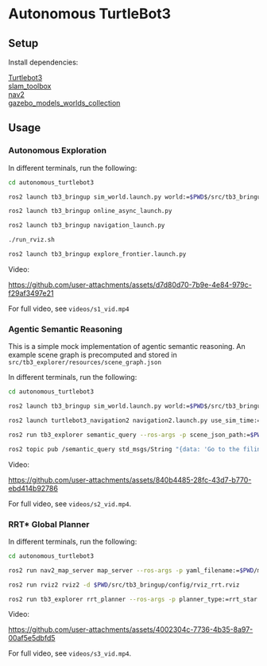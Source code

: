 # Autonomous TurtleBot3

## Setup

Install dependencies:

[Turtlebot3](https://emanual.robotis.com/docs/en/platform/turtlebot3/quick-start/)\
[slam_toolbox](https://docs.nav2.org/tutorials/docs/navigation2_with_slam.html)\
[nav2](https://docs.nav2.org/tutorials/docs/navigation2_with_slam.html)\
[gazebo_models_worlds_collection](https://github.com/leonhartyao/gazebo_models_worlds_collection)

## Usage

### Autonomous Exploration

In different terminals, run the following:

```bash
cd autonomous_turtlebot3

ros2 launch tb3_bringup sim_world.launch.py world:=$PWD$/src/tb3_bringup/worlds/office_small.world

ros2 launch tb3_bringup online_async_launch.py

ros2 launch tb3_bringup navigation_launch.py

./run_rviz.sh

ros2 launch tb3_bringup explore_frontier.launch.py
```

Video:


https://github.com/user-attachments/assets/d7d80d70-7b9e-4e84-979c-f29af3497e21

For full video, see `videos/s1_vid.mp4`

### Agentic Semantic Reasoning

This is a simple mock implementation of agentic semantic reasoning. An example scene graph is precomputed and stored in `src/tb3_explorer/resources/scene_graph.json`

In different terminals, run the following:

```bash
cd autonomous_turtlebot3

ros2 launch tb3_bringup sim_world.launch.py world:=$PWD$/src/tb3_bringup/worlds/office_small.world

ros2 launch turtlebot3_navigation2 navigation2.launch.py use_sim_time:=true map:=$PWD/maps/office_small_s1_t2.yaml

ros2 run tb3_explorer semantic_query --ros-args -p scene_json_path:=$PWD/src/tb3_explorer/resource/scene_graph.json

ros2 topic pub /semantic_query std_msgs/String "{data: 'Go to the filing cabinet'}"
```


Video:


https://github.com/user-attachments/assets/840b4485-28fc-43d7-b770-ebd414b92786

For full video, see `videos/s2_vid.mp4`.

### RRT* Global Planner

In different terminals, run the following:

```bash
cd autonomous_turtlebot3

ros2 run nav2_map_server map_server --ros-args -p yaml_filename:=$PWD/maps/office_small_s1_t2.yaml

ros2 run rviz2 rviz2 -d $PWD/src/tb3_bringup/config/rviz_rrt.rviz

ros2 run tb3_explorer rrt_planner --ros-args -p planner_type:=rrt_star -p single_shot:=true
```

Video:




https://github.com/user-attachments/assets/4002304c-7736-4b35-8a97-00af5e5dbfd5

For full video, see `videos/s3_vid.mp4`.
